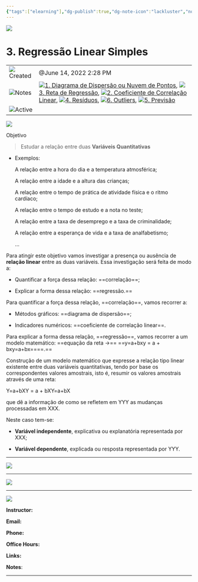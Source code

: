 ```yaml
---
{"tags":["elearning"],"dg-publish":true,"dg-note-icon":"lackluster","noteIcon":"lackluster","permalink":"/04-resources-material-para-zettel/elearning/3-regressao-linear-simples/","dgPassFrontmatter":true,"created":"2025-10-16T10:25:51.002+01:00","updated":"2025-10-24T12:37:02.145+01:00"}
---
```



![](Dashboard/Attachments/icons_graduate%2028.png)

# 3. Regressão Linear Simples

|   |   |
|---|---|
|![](Dashboard/Attachments/clock_gray%20152.svg)Created|@June 14, 2022 2:28 PM|
|![](Dashboard/Attachments/arrow-northeast_gray%201199.svg)Notes|[![](Dashboard/Attachments/icons_notes--sentence%2026.png)1. Diagrama de Dispersão ou Nuvem de Pontos](../Notes/1%20Diagrama%20de%20Dispers%C3%A3o%20ou%20Nuvem%20de%20Pontos%20a6af4bba269e4692a96adf3570822a1c.html), [![](Dashboard/Attachments/icons_notes--sentence%2026.png)3. Reta de Regressão](../Notes/3%20Reta%20de%20Regress%C3%A3o%20084a33e7d3b645e7861ce7f0216bb9f4.html), [![](Dashboard/Attachments/icons_notes--sentence%2026.png)2. Coeficiente de Correlação Linear](../Notes/2%20Coeficiente%20de%20Correla%C3%A7%C3%A3o%20Linear%20b5f7fc976771476fa82e0c20de18af93.html), [![](Dashboard/Attachments/icons_notes--sentence%2026.png)4. Resíduos](../Notes/4%20Res%C3%ADduos%20fb32434fc3fa47af9e2c0330cabbbda9.html), [![](Dashboard/Attachments/icons_notes--sentence%2026.png)6. Outliers](../Notes/6%20Outliers%205b194e90d3614a449675c1d6ea88977a.html), [![](Dashboard/Attachments/icons_notes--sentence%2026.png)5. Previsão](../Notes/5%20Previs%C3%A3o%2075a30171e2ee419ea4cfff86ba428cd1.html)|
|![](Dashboard/Attachments/checkmark-square_gray%20701.svg)Active||

[![](Dashboard/Attachments/Untitled%20150.png)](ISTQB%20-%20Certified%20Tester%20Foundation%20Level/Untitled.png)

Objetivo

> Estudar a relação entre duas **Variáveis Quantitativas**

- Exemplos:
    
    A relação entre a hora do dia e a temperatura atmosférica;
    
    A relação entre a idade e a altura das crianças;
    
    A relação entre o tempo de prática de atividade física e o ritmo cardíaco;
    
    A relação entre o tempo de estudo e a nota no teste;
    
    A relação entre a taxa de desemprego e a taxa de criminalidade;
    
    A relação entre a esperança de vida e a taxa de analfabetismo;
    
    …
    

Para atingir este objetivo vamos investigar a presença ou ausência de **relação linear** entre as duas variáveis. Essa investigação será feita de modo a:

- Quantificar a força dessa relação: ==correlação==;

- Explicar a forma dessa relação: ==regressão.==

Para quantificar a força dessa relação, ==correlação==, vamos recorrer a:

- Métodos gráficos: ==diagrama de dispersão==;

- Indicadores numéricos: ==coeficiente de correlação linear==.

Para explicar a forma dessa relação, ==regressão==, vamos recorrer a um modelo matemático: ==equação da reta →== ==y=a+bxy = a + bxy=a+bx==﻿==.==

Construção de um modelo matemático que expresse a relação tipo linear existente entre duas variáveis quantitativas, tendo por base os correspondentes valores amostrais, isto é, resumir os valores amostrais através de uma reta:

Y=a+bXY = a + bXY=a+bX﻿

que dê a informação de como se refletem em YYY﻿ as mudanças processadas em XXX﻿.

Neste caso tem-se:

- **Variável independente**, explicativa ou explanatória representada por XXX﻿;

- **Variável dependente**, explicada ou resposta representada por YYY﻿.

---

[![](Dashboard/Attachments/Untitled%201%2029.png)](ISTQB%20-%20Certified%20Tester%20Foundation%20Level/Untitled%201.png)

---

[![](Dashboard/Attachments/Untitled%202%2025.png)](ISTQB%20-%20Certified%20Tester%20Foundation%20Level/Untitled%202.png)

---

[![](Dashboard/Attachments/Untitled%203%2022.png)](ISTQB%20-%20Certified%20Tester%20Foundation%20Level/Untitled%203.png)

**Instructor:**

**Email:**

**Phone:**

**Office Hours:**

**Links:**

**Notes**:

---